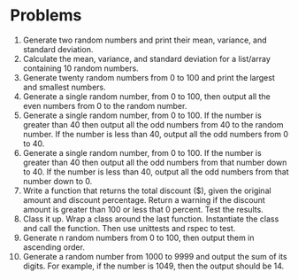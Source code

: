 # Problems

1. Generate two random numbers and print their mean, variance, and standard deviation.
2. Calculate the mean, variance, and standard deviation for a list/array containing 10 random numbers.
3. Generate twenty random numbers from 0 to 100 and print the largest and smallest numbers.
4. Generate a single random number, from 0 to 100, then output all the even numbers from 0 to the random number.
5. Generate a single random number, from 0 to 100. If the number is greater than 40 then output all the odd numbers from 40 to the random number. If the number is less than 40, output all the odd numbers from 0 to 40.
6. Generate a single random number, from 0 to 100. If the number is greater than 40 then output all the odd numbers from that number down to 40. If the number is less than 40, output all the odd numbers from that number down to 0.
7. Write a function that returns the total discount ($), given the original amount and discount percentage. Return a warning if the discount amount is greater than 100 or less that 0 percent. Test the results.
8. Class it up. Wrap a class around the last function. Instantiate the class and call the function. Then use unittests and rspec to test.
9. Generate n random numbers from 0 to 100, then output them in ascending order.
10. Generate a random number from 1000 to 9999 and output the sum of its digits. For example, if the number is 1049, then the output should be 14.